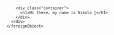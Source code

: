 <html>
  <svg fill="none" viewBox="0 0 600 300" width="600" height="300" xmlns="http://www.w3.org/2000/svg">
    <foreignObject width="100%" height="100%">
      <div xmlns="http://www.w3.org/1999/xhtml">
        <style>
          .container {
            display: flex;
            width: 100%;
            height: 300px;
            background-color: black;
            color: white;
          }
        </style>
  
        <div class="container">
          <h1>Hi there, my name is Nikola 👋</h1>
        </div>
      </div>
    </foreignObject>
  </svg>
</html>

<!--
**World-exe-cute/World-exe-cute** is a ✨ _special_ ✨ repository because its `README.md` (this file) appears on your GitHub profile.

Here are some ideas to get you started:

- 🔭 I’m currently working on ...
- 🌱 I’m currently learning ...
- 👯 I’m looking to collaborate on ...
- 🤔 I’m looking for help with ...
- 💬 Ask me about ...
- 📫 How to reach me: ...
- 😄 Pronouns: ...
- ⚡ Fun fact: ...
-->
